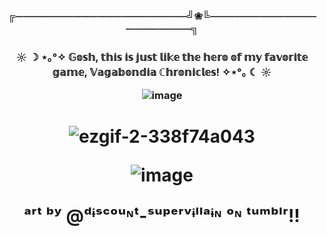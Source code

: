 <h3 align="center"> ╔⏤⏤⏤⏤⏤⏤⏤⏤⏤⏤⏤⏤⏤⏤⏤⏤⏤⏤⏤⏤⏤╝❀╚⏤⏤⏤⏤⏤⏤⏤⏤⏤⏤⏤⏤⏤⏤⏤⏤⏤⏤⏤⏤⏤╗
<h3 align="center">  ☼ ☽ ⋆｡°✧ 𝔾𝕠𝕤𝕙, 𝕥𝕙𝕚𝕤 𝕚𝕤 𝕛𝕦𝕤𝕥 𝕝𝕚𝕜𝕖 𝕥𝕙𝕖 𝕙𝕖𝕣𝕠 𝕠𝕗 𝕞𝕪 𝕗𝕒𝕧𝕠𝕣𝕚𝕥𝕖 𝕘𝕒𝕞𝕖, 𝕍𝕒𝕘𝕒𝕓𝕠𝕟𝕕𝕚𝕒 ℂ𝕙𝕣𝕠𝕟𝕚𝕔𝕝𝕖𝕤!  ✧⋆°｡ ☾ ☼

![image](https://64.media.tumblr.com/4e1f12160f335ea328b004d0be86703d/0b248517e794b252-fe/s2048x3072/13f9663be1e200a0f22e9a9fbf7a904b8ad7ad44.pnj) 

<h1 align="center">

![ezgif-2-338f74a043](https://64.media.tumblr.com/207057006a022a4507fc80fb1f12c091/7b410b76f31fd748-b5/s400x600/212a9ae3de39a1dda8ed5522ca66c2610aced39c.pnj)

![image](https://64.media.tumblr.com/ba2672aa0ae31d0e3dad26ee88714894/0b248517e794b252-13/s2048x3072/c8d549e776d32842f33b78777f0f85c99a651ecd.pnj)



ᵃʳᵗ ᵇʸ @ᵈᶤˢᶜᵒᵘᶰᵗ-ˢᵘᵖᵉʳᵛᶤˡˡᵃᶤᶰ ᵒᶰ ᵗᵘᵐᵇˡʳ!!
